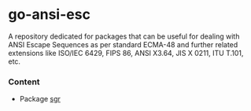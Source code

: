 # go-ansi-esc

A repository dedicated for packages that can be useful for dealing with ANSI Escape Sequences as per standard ECMA-48 and further related extensions like ISO/IEC 6429, FIPS 86, ANSI X3.64, JIS X 0211, ITU T.101, etc.

### Content
* Package [sgr](sgr/README.md)
